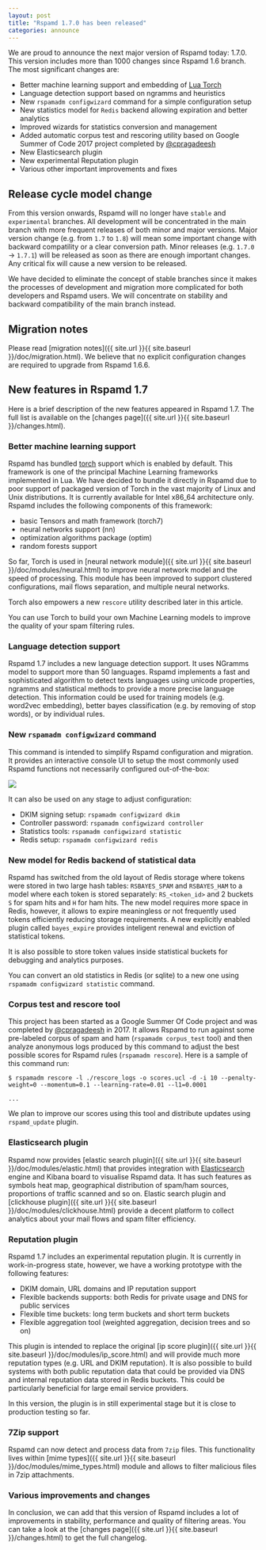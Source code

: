```yaml
---
layout: post
title: "Rspamd 1.7.0 has been released"
categories: announce
---
```


We are proud to announce the next major version of Rspamd today: 1.7.0. This version includes more than 1000 changes since Rspamd 1.6 branch. The most significant changes are:

- Better machine learning support and embedding of [Lua Torch](https://torch.ch)
- Language detection support based on ngramms and heuristics
- New `rspamadm configwizard` command for a simple configuration setup
- New statistics model for `Redis` backend allowing expiration and better analytics
- Improved wizards for statistics conversion and management
- Added automatic corpus test and rescoring utility based on Google Summer of Code 2017 project completed by [@cpragadeesh](https://github.com/cpragadeesh)
- New Elasticsearch plugin
- New experimental Reputation plugin
- Various other important improvements and fixes

## Release cycle model change

From this version onwards, Rspamd will no longer have `stable` and `experimental` branches. All development will be concentrated in the main branch with more frequent releases of both minor and major versions. Major version change (e.g. from `1.7` to `1.8`) will mean some important change with backward compatility or a clear conversion path. Minor releases (e.g. `1.7.0` -> `1.7.1`) will be released as soon as there are enough important changes. Any critical fix will cause a new version to be released.

We have decided to eliminate the concept of stable branches since it makes the processes of development and migration more complicated for both developers and Rspamd users. We will concentrate on stability and backward compatibility of the main branch instead.

## Migration notes

Please read [migration notes]({{ site.url }}{{ site.baseurl }}/doc/migration.html). We believe that no explicit configuration changes are required to upgrade from Rspamd 1.6.6.

## New features in Rspamd 1.7

Here is a brief description of the new features appeared in Rspamd 1.7. The full list is available on the [changes page]({{ site.url }}{{ site.baseurl }}/changes.html).

### Better machine learning support

Rspamd has bundled [torch](https://torch.ch) support which is enabled by default. This framework is one of the principal Machine Learning frameworks implemented in Lua. We have decided to bundle it directly in Rspamd due to poor support of packaged version of Torch in the vast majority of Linux and Unix distributions. It is currently available for Intel x86_64 architecture only. Rspamd includes the following components of this framework:

- basic Tensors and math framework (torch7)
- neural networks support (nn)
- optimization algorithms package (optim)
- random forests support

So far, Torch is used in [neural network module]({{ site.url }}{{ site.baseurl }}/doc/modules/neural.html) to improve neural network model and the speed of processing. This module has been improved to support clustered configurations, mail flows separation, and multiple neural networks.

Torch also empowers a new `rescore` utility described later in this article.

You can use Torch to build your own Machine Learning models to improve the quality of your spam filtering rules.

### Language detection support

Rspamd 1.7 includes a new language detection support. It uses NGramms model to support more than 50 languages. Rspamd implements a fast and sophisticated algorithm to detect texts languages using unicode properties, ngramms and statistical methods to provide a more precise language detection. This information could be used for training models (e.g. word2vec embedding), better bayes classification (e.g. by removing of stop words), or by individual rules.

### New `rspamadm configwizard` command

This command is intended to simplify Rspamd configuration and migration. It provides an interactive console UI to setup the most commonly used Rspamd functions not necessarily configured out-of-the-box:

<img src="https://highsecure.ru/configwizard.gif" class="img-fluid" />

It can also be used on any stage to adjust configuration:

- DKIM signing setup: `rspamadm configwizard dkim`
- Controller password: `rspamadm configwizard controller`
- Statistics tools: `rspamadm configwizard statistic`
- Redis setup: `rspamadm configwizard redis`

### New model for Redis backend of statistical data

Rspamd has switched from the old layout of Redis storage where tokens were stored in two large hash tables: `RSBAYES_SPAM` and `RSBAYES_HAM` to a model where each token is stored separately: `RS_<token_id>` and 2 buckets `S` for spam hits and `H` for ham hits. The new model requires more space in Redis, however, it allows to expire meaningless or not frequently used tokens efficiently reducing storage requirements. A new explicitly enabled plugin called `bayes_expire` provides inteligent renewal and eviction of statistical tokens. 

It is also possible to store token values inside statistical buckets for debugging and analytics purposes.

You can convert an old statistics in Redis (or sqlite) to a new one using `rspamadm configwizard statistic` command.

### Corpus test and rescore tool

This project has been started as a Google Summer Of Code project and was completed by [@cpragadeesh](https://github.com/cpragadeesh) in 2017. It allows Rspamd to run against some pre-labeled corpus of spam and ham (`rspamadm corpus_test` tool) and then analyze anonymous logs produced by this command to adjust the best possible scores for Rspamd rules (`rspamadm rescore`). Here is a sample of this command run:

```
$ rspamadm rescore -l ./rescore_logs -o scores.ucl -d -i 10 --penalty-weight=0 --momentum=0.1 --learning-rate=0.01 --l1=0.0001

...

```

We plan to improve our scores using this tool and distribute updates using `rspamd_update` plugin.

### Elasticsearch plugin

Rspamd now provides [elastic search plugin]({{ site.url }}{{ site.baseurl }}/doc/modules/elastic.html) that provides integration with [Elasticsearch](https://elastic.co) engine and Kibana board to visualise Rspamd data. It has such features as symbols heat map, geographical distribution of spam/ham sources, proportions of traffic scanned and so on. Elastic search plugin and [clickhouse plugin]({{ site.url }}{{ site.baseurl }}/doc/modules/clickhouse.html) provide a decent platform to collect analytics about your mail flows and spam filter efficiency.

### Reputation plugin

Rspamd 1.7 includes an experimental reputation plugin. It is currently in work-in-progress state, however, we have a working prototype with the following features:

- DKIM domain, URL domains and IP reputation support
- Flexible backends supports: both Redis for private usage and DNS for public services
- Flexible time buckets: long term buckets and short term buckets
- Flexible aggregation tool (weighted aggregation, decision trees and so on)

This plugin is intended to replace the original [ip score plugin]({{ site.url }}{{ site.baseurl }}/doc/modules/ip_score.html) and will provide much more reputation types (e.g. URL and DKIM reputation). It is also possible to build systems with both public reputation data that could be provided via DNS and internal reputation data stored in Redis buckets. This could be particularly beneficial for large email service providers.

In this version, the plugin is in still experimental stage but it is close to production testing so far.

### 7Zip support

Rspamd can now detect and process data from `7zip` files. This functionality lives within [mime types]({{ site.url }}{{ site.baseurl }}/doc/modules/mime_types.html) module and allows to filter malicious files in 7zip attachments.


### Various improvements and changes

In conclusion, we can add that this version of Rspamd includes a lot of improvements in stability, performance and quality of filtering areas. You can take a look at the [changes page]({{ site.url }}{{ site.baseurl }}/changes.html) to get the full changelog.
